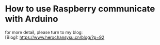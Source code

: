 # How to use Raspberry communicate with Arduino
for more detail, please turn to my blog:  
[Blog]: https://www.herochansysu.cn/blog/?p=92